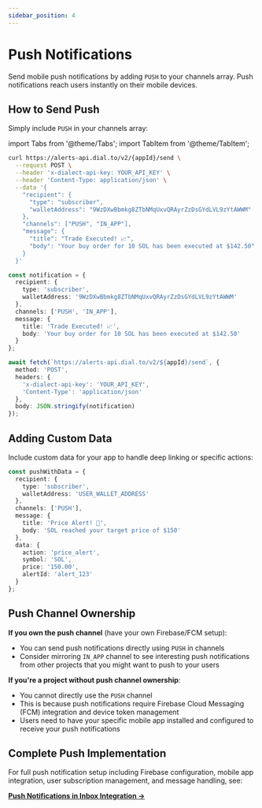 ```yaml
---
sidebar_position: 4
---
```


# Push Notifications

Send mobile push notifications by adding `PUSH` to your channels array. Push notifications reach users instantly on their mobile devices.

## How to Send Push

Simply include `PUSH` in your channels array:

import Tabs from '@theme/Tabs';
import TabItem from '@theme/TabItem';

<Tabs>
<TabItem value="curl" label="curl">

```bash
curl https://alerts-api.dial.to/v2/{appId}/send \
  --request POST \
  --header 'x-dialect-api-key: YOUR_API_KEY' \
  --header 'Content-Type: application/json' \
  --data '{
    "recipient": {
      "type": "subscriber",
      "walletAddress": "9WzDXwBbmkg8ZTbNMqUxvQRAyrZzDsGYdLVL9zYtAWWM"
    },
    "channels": ["PUSH", "IN_APP"],
    "message": {
      "title": "Trade Executed! 📈",
      "body": "Your buy order for 10 SOL has been executed at $142.50"
    }
  }'
```

</TabItem>
<TabItem value="typescript" label="TypeScript">

```typescript
const notification = {
  recipient: {
    type: 'subscriber',
    walletAddress: '9WzDXwBbmkg8ZTbNMqUxvQRAyrZzDsGYdLVL9zYtAWWM'
  },
  channels: ['PUSH', 'IN_APP'],
  message: {
    title: 'Trade Executed! 📈',
    body: 'Your buy order for 10 SOL has been executed at $142.50'
  }
};

await fetch(`https://alerts-api.dial.to/v2/${appId}/send`, {
  method: 'POST',
  headers: {
    'x-dialect-api-key': 'YOUR_API_KEY',
    'Content-Type': 'application/json'
  },
  body: JSON.stringify(notification)
});
```

</TabItem>
</Tabs>

## Adding Custom Data

Include custom data for your app to handle deep linking or specific actions:

```typescript
const pushWithData = {
  recipient: {
    type: 'subscriber',
    walletAddress: 'USER_WALLET_ADDRESS'
  },
  channels: ['PUSH'],
  message: {
    title: 'Price Alert! 🚨',
    body: 'SOL reached your target price of $150'
  },
  data: {
    action: 'price_alert',
    symbol: 'SOL',
    price: '150.00',
    alertId: 'alert_123'
  }
};
```

## Push Channel Ownership

**If you own the push channel** (have your own Firebase/FCM setup):
- You can send push notifications directly using `PUSH` in channels
- Consider mirroring `IN_APP` channel to see interesting push notifications from other projects that you might want to push to your users

**If you're a project without push channel ownership**:
- You cannot directly use the `PUSH` channel
- This is because push notifications require Firebase Cloud Messaging (FCM) integration and device token management
- Users need to have your specific mobile app installed and configured to receive your push notifications

## Complete Push Implementation

For full push notification setup including Firebase configuration, mobile app integration, user subscription management, and message handling, see:

**[Push Notifications in Inbox Integration →](../../integrate-inbox/push-notifications.md)**